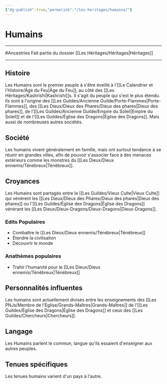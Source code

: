 ```yaml
---
{"dg-publish":true,"permalink":"/les-heritages/humains/"}
---
```


# Humains
---
#Ancestries 
Fait partie du dossier [[Les Héritages/Héritages\|Héritages]]

-------
## Histoire
Les Humains sont le premier peuple à s'être éveillé à l'[[Le Calendrier et l'Histoire/Âge du Feu\|Âge du Feu]], au côté des [[Les Héritages/Kashrishi\|Kashrishi]]s. Il s'agit du peuple qui s'est le plus étendu. Ils sont à l'origine des [[Les Guildes/Ancienne Guilde/Porte-Flammes\|Porte-Flammes]], des [[Les Dieux/Dieux des Phares/Dieux des phares\|Dieux des phares]], de l'[[Les Guildes/Ancienne Guilde/Empire du Soleil\|Empire du Soleil]] et de l'[[Les Guildes/Église des Dragons\|Église des Dragons]]. Mais aussi de nombreuses autres sociétés.
## Société
Les humains vivent généralement en famille, mais ont surtout tendance à se réunir en grandes villes, afin de pouvoir s'associer face à des menaces extérieurs comme les monstres du [[Les Dieux/Dieux ennemis/Ténébreux\|Ténébreux]].
## Croyances
Les Humains sont partagés entre le [[Les Guildes/Vieux Culte\|Vieux Culte]] qui vénèrent les [[Les Dieux/Dieux des Phares/Dieux des phares\|Dieux des phares]] ou l'[[Les Guildes/Église des Dragons\|Église des Dragons]] vénérant les [[Les Dieux/Dieux-Dragons/Dieux-Dragons\|Dieux-Dragons]].
### Edits Populaires
- Combattre le [[Les Dieux/Dieux ennemis/Ténébreux\|Ténébreux]]
- Étendre la civilisation
- Découvrir le monde
### Anathèmes populaires
- Trahir l'humanité pour le [[Les Dieux/Dieux ennemis/Ténébreux\|Ténébreux]]
## Personnalités influentes
Les humains sont actuellement divisés entre les enseignements des [[Les PNJs/Membre de l'Eglise/Grands-Maîtres\|Grands-Maîtres]] de l'[[Les Guildes/Église des Dragons\|Église des Dragons]] et ceux des [[Les Guildes/Chercheurs\|Chercheurs]].
## Langage
Les Humains parlent le commun, langue qu'ils essaient d'enseigner aux autres peuples.
## Tenues spécifiques
Les tenues humains varient d'un pays à l'autre.